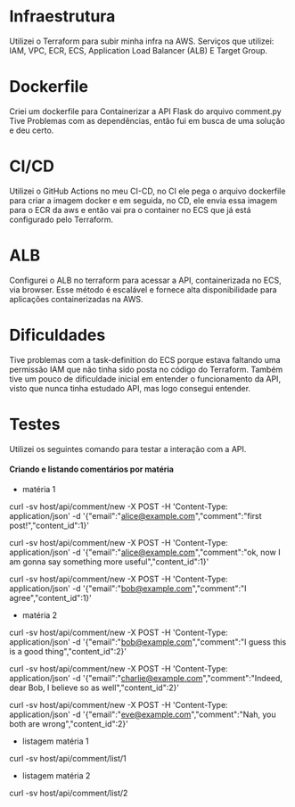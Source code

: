 # Infraestrutura
Utilizei o Terraform para subir minha infra na AWS.
Serviços que utilizei: IAM, VPC, ECR, ECS, Application Load Balancer (ALB) E Target Group.

# Dockerfile
Criei um dockerfile para Containerizar a API Flask do arquivo comment.py
Tive Problemas com as dependências, então fui em busca de uma solução e deu certo.

# CI/CD 
Utilizei o GitHub Actions no meu CI-CD, no CI ele pega o arquivo dockerfile para criar a imagem docker e
em seguida, no CD, ele envia essa imagem para o ECR da aws e então vai pra o container no ECS que já está configurado
pelo Terraform.

# ALB
Configurei o ALB no terraform para acessar a API, containerizada no ECS, via browser. Esse método é escalável e
fornece alta disponibilidade para aplicações containerizadas na AWS.

# Dificuldades
Tive problemas com a task-definition do ECS porque estava faltando uma permissão IAM que não tinha sido posta no código
do Terraform. Também tive um pouco de dificuldade inicial em entender o funcionamento da API, visto que nunca tinha estudado
API, mas logo consegui entender.

# Testes
Utilizei os seguintes comando para testar a interação com a API.

#### Criando e listando comentários por matéria
- matéria 1

curl -sv host/api/comment/new -X POST -H 'Content-Type: application/json' -d '{"email":"alice@example.com","comment":"first post!","content_id":1}'

curl -sv host/api/comment/new -X POST -H 'Content-Type: application/json' -d '{"email":"alice@example.com","comment":"ok, now I am gonna say something more useful","content_id":1}'

curl -sv host/api/comment/new -X POST -H 'Content-Type: application/json' -d '{"email":"bob@example.com","comment":"I agree","content_id":1}'

- matéria 2

curl -sv host/api/comment/new -X POST -H 'Content-Type: application/json' -d '{"email":"bob@example.com","comment":"I guess this is a good thing","content_id":2}'

curl -sv host/api/comment/new -X POST -H 'Content-Type: application/json' -d '{"email":"charlie@example.com","comment":"Indeed, dear Bob, I believe so as well","content_id":2}'

curl -sv host/api/comment/new -X POST -H 'Content-Type: application/json' -d '{"email":"eve@example.com","comment":"Nah, you both are wrong","content_id":2}'

- listagem matéria 1

curl -sv host/api/comment/list/1

- listagem matéria 2

curl -sv host/api/comment/list/2

